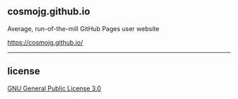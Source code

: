 ## cosmojg.github.io

Average, run-of-the-mill GitHub Pages user website

https://cosmojg.github.io/

---

## license

[GNU General Public License 3.0](LICENSE)
